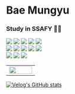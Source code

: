 <!--
**Baemung/Baemung** is a ✨ _special_ ✨ repository because its `README.md` (this file) appears on your GitHub profile.
-->

# Bae Mungyu
### Study in SSAFY 👨‍💻
<div>
  
<img src="https://img.shields.io/badge/R-276DC3?style=flat-square&logo=R&logoColor=white"/></a>
<img src="https://img.shields.io/badge/Python-3766AB?style=flat-square&logo=Python&logoColor=white"/></a>
<img src="https://img.shields.io/badge/OpenCV-5C3EE8?style=flat-square&logo=Opencv&logoColor=black"/></a>
<img src="https://img.shields.io/badge/Tensorflow-FF6F00?style=flat-square&logo=Tensorflow&logoColor=black"/></a>
<img src="https://img.shields.io/badge/Keras-D00000?style=flat-square&logo=Keras&logoColor=white"/></a>
<br>
<img src="https://img.shields.io/badge/C-A8B9CC?style=flat-square&logo=C&logoColor=white"/></a>
<img src="https://img.shields.io/badge/C Sharp-239120?style=flat-square&logo=Csharp&logoColor=white"/></a>
<img src="https://img.shields.io/badge/.Net-512BD4?style=flat-square&logo=.Net&logoColor=white"/></a>
<img src="https://img.shields.io/badge/Arduino-00979D?style=flat-square&logo=Arduino&logoColor=white"/></a>
<img src="https://img.shields.io/badge/Raspberrypi-A22846?style=flat-square&logo=Raspberrypi&logoColor=black"/></a>
<br>
<img src="https://img.shields.io/badge/PostgreSQL-4169E1?style=flat-square&logo=PostgreSQL&logoColor=white"/></a>
<img src="https://img.shields.io/badge/MariaDB-003545?style=flat-square&logo=MariaDB&logoColor=white"/></a>
<img src="https://img.shields.io/badge/MS SQL Server-CC2927?style=flat-square&logo=Microsoft SQL Server&logoColor=black"/></a>

</div>

<table><tr><td valign="top" width="50%">

<img src="https://github-readme-stats.vercel.app/api/top-langs/?username=Baemung&hide_border=true&layout=compact" align="left" style="width: 100%" />

</td></tr></table>    


<div>
  
  [![Velog's GitHub stats](https://velog-readme-stats.vercel.app/api?name=bae_mung)](https://velog-readme-stats.vercel.app/api/redirect?name=bae_mung)
  
</div>
